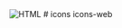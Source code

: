 <img alt="HTML" whith="1820px" src="https://media.discordapp.net/attachments/1198766161467281529/1210262398003576902/image.png?ex=65e9ebb1&is=65d776b1&hm=5c690a9074eb3874d01eacf593ffcc16e8bce96067afe9d7ec441b4337a14001&=&format=webp&quality=lossless&width=1440&height=563"/>
# icons
icons-web

